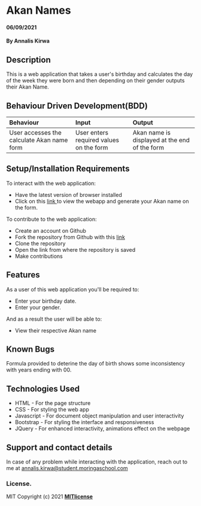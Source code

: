 # Akan Names
#### 06/09/2021
#### By **Annalis Kirwa**
## Description
This is a web application that takes a user's birthday and calculates the day of the week they were born and then depending on their gender outputs their Akan Name. 
## Behaviour Driven Development(BDD)
|Behaviour| Input| Output|
|:--------|:-----|:------|
|User accesses the calculate Akan name form | User enters required values on the form | Akan name is displayed at the end of the form|
## Setup/Installation Requirements
To interact with the web application:  
* Have the latest version of browser installed  
* Click on this <a href = "https://annaliskirwa.github.io/_Akan_Names/"> link </a> to view the webapp and generate your Akan name on the form.   
  
  
To contribute to the web application:
* Create an account on Github
* Fork the repository from Github with this <a href = "https://github.com/Annaliskirwa/_Akan_Names" >link </a>
* Clone the repository
* Open the link from where the repository is saved  
* Make contributions
## Features
As a user of this web application you'll be required to:
* Enter your birthday date.
* Enter your gender.

And as a result the user will be able to:
* View their respective Akan name
## Known Bugs
Formula provided to deterine the day of birth shows some inconsistency with years ending with 00.
## Technologies Used
* HTML - For the page structure
* CSS - For styling the web app
* Javascript - For document object manipulation and user interactivity
* Bootstrap - For styling the interface and responsiveness  
* JQuery - For enhanced interactivity, animations effect on the webpage
## Support and contact details
In case of any problem while interacting with the application, reach out to me at annalis.kirwa@student.moringaschool.com
### License.
MIT Copyright (c) 2021 **[MITlicense](LICENSE)**
